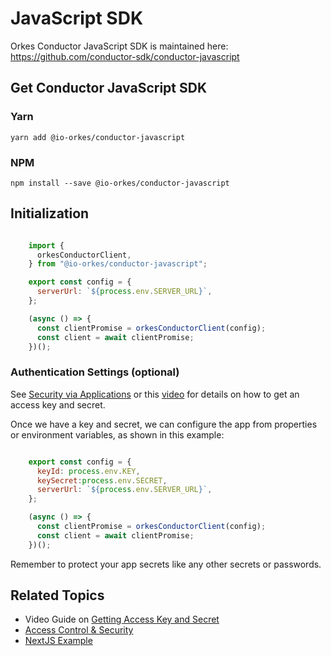 
# JavaScript SDK

Orkes Conductor JavaScript SDK is maintained here: https://github.com/conductor-sdk/conductor-javascript

## Get Conductor JavaScript SDK

### Yarn

```shell
yarn add @io-orkes/conductor-javascript
```

### NPM

```shell
npm install --save @io-orkes/conductor-javascript
```

## Initialization

```javascript

    import {
      orkesConductorClient,
    } from "@io-orkes/conductor-javascript";

    export const config = {
      serverUrl: `${process.env.SERVER_URL}`,
    };

    (async () => {
      const clientPromise = orkesConductorClient(config);
      const client = await clientPromise;
    })();

```

### Authentication Settings (optional)

See [Security via Applications](/content/access-control-and-security/applications#generating-access-keys) or this [video](https://www.youtube.com/watch?v=f1b5vZRKn2Q) for details on how to get an access key and secret.

Once we have a key and secret, we can configure the app from properties or environment variables, as shown in this example:

```javascript

    export const config = {
      keyId: process.env.KEY,
      keySecret:process.env.SECRET,
      serverUrl: `${process.env.SERVER_URL}`,
    };

    (async () => {
      const clientPromise = orkesConductorClient(config);
      const client = await clientPromise;
    })();

```

Remember to protect your app secrets like any other secrets or passwords.

## Related Topics

- Video Guide on [Getting Access Key and Secret](/developer-guides/running-workflows#run-in-ui)
- [Access Control & Security](/content/category/access-control-and-security)
- [NextJS Example](https://github.com/orkes-io/conductor-nextjs-example/tree/main)

